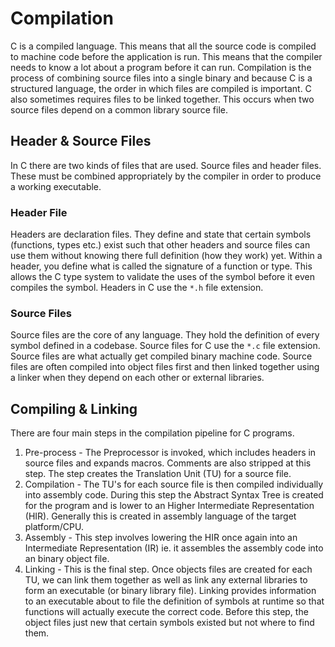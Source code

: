 # Compilation

C is a compiled language. This means that all the source code is compiled to machine code before the application is run. This means that the compiler needs to know a lot about a program before it can run. Compilation is the process of combining source files into a single binary and because C is a structured language, the order in which files are compiled is important. C also sometimes requires files to be linked together. This occurs when two source files depend on a common library source file.

## Header & Source Files

In C there are two kinds of files that are used. Source files and header files. These must be combined appropriately by the compiler in order to produce a working executable.

### Header File

Headers are declaration files. They define and state that certain symbols (functions, types etc.) exist such that other headers and source files can use them without knowing there full definition (how they work) yet. Within a header, you define what is called the signature of a function or type. This allows the C type system to validate the uses of the symbol before it even compiles the symbol. Headers in C use the `*.h` file extension.

### Source Files

Source files are the core of any language. They hold the definition of every symbol defined in a codebase. Source files for C use the `*.c` file extension. Source files are what actually get compiled binary machine code. Source files are often compiled into object files first and then linked together using a linker when they depend on each other or external libraries.

## Compiling & Linking

There are four main steps in the compilation pipeline for C programs.

1. Pre-process - The Preprocessor is invoked, which includes headers in source files and expands macros. Comments are also stripped at this step. The step creates the Translation Unit (TU) for a source file.
2. Compilation - The TU's for each source file is then compiled individually into assembly code. During this step the Abstract Syntax Tree is created for the program and is lower to an Higher Intermediate Representation (HIR). Generally this is created in assembly language of the target platform/CPU.
3. Assembly - This step involves lowering the HIR once again into an Intermediate Representation (IR) ie. it assembles the assembly code into an binary object file.
4. Linking - This is the final step. Once objects files are created for each TU, we can link them together as well as link any external libraries to form an executable (or binary library file). Linking provides information to an executable about to file the definition of symbols at runtime so that functions will actually execute the correct code. Before this step, the object files just new that certain symbols existed but not where to find them.
